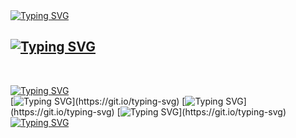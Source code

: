 <br><br>
       [![Typing SVG](https://readme-typing-svg.demolab.com?font=Fira+Code&size=40&duration=3500&pause=750&background=15182A&center=true&vCenter=true&width=1400&height=70&lines=Welcome!+Have+a+look+around;My+name+is+Michael+and+I+sometimes+do+stuff)](https://git.io/typing-svg)
<br>
 ## [![Typing SVG](https://readme-typing-svg.demolab.com?font=Jura&weight=900&size=70&duration=400&pause=1&color=A2C1FF&center=true&multiline=true&repeat=false&width=1700&height=110&lines=Hobbies%3A)](https://git.io/typing-svg)
<br>

[![Typing SVG](https://readme-typing-svg.demolab.com?font=Jura&weight=900&size=65&duration=400&pause=1&color=FFC56DB6&center=true&vCenter=true&multiline=true&repeat=false&width=1700&height=110&lines=CODING)](https://git.io/typing-svg)
 <br>
 [![Typing SVG](https://readme-typing-svg.demolab.com?font=Jura&size=30&duration=400&pause=1&color=F7D573&multiline=true&repeat=false&center=true&vCenter=true&width=1700&height=70&separator=%3C&lines=I+like+playing+games+like%3A+Minecraft;+Roblox;+Celeste;+Hollow+Knight%2C+and+much+more!)](https://git.io/typing-svg)
 [![Typing SVG](https://readme-typing-svg.demolab.com?font=Jura&size=30&duration=400&pause=1&color=F7D573&multiline=true&repeat=false&center=true&vCenter=true&width=1700&height=70&lines=I+like+everything+that+has+to+do+with+music.+I+like+listening+to+music+the+most%2C+but+singing+and+producing+is+also+fun.)](https://git.io/typing-svg)
 [![Typing SVG](https://readme-typing-svg.demolab.com?font=Jura&size=30&duration=400&pause=1&color=F7D573&multiline=true&repeat=false&center=true&vCenter=true&width=1700&height=70&lines=I+go+outside+from+time+to+time%2C+just+to+walk+around+and+enjoy+the+moment.)](https://git.io/typing-svg)
 [![Typing SVG](https://readme-typing-svg.demolab.com?font=Jura&size=30&duration=400&pause=1&color=F7D573&multiline=true&repeat=false&center=true&vCenter=true&width=1700&height=70&lines=I+also+like+to+discover+new+things+on+a+daily+basis)](https://git.io/typing-svg)

